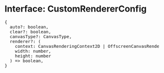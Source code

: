# Interface: CustomRendererConfig

<pre>
{
  auto?: boolean,
  clear?: boolean,
  canvasType?: <Ref to="../enums/canvas-type">CanvasType</Ref>,
  renderer?: (
    context: CanvasRenderingContext2D | OffscreenCanvasRenderingContext2D,
    width: number,
    height: number
  ) => boolean,
}
</pre>

<script setup>
import Ref from '../../../../../components/api/Ref.vue';
</script>
